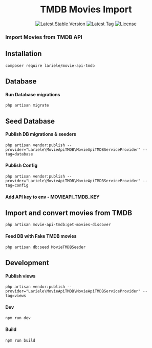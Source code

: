 <h1 align="center">TMDB Movies Import</h1>
<p align="center">
<a href="https://packagist.org/packages/lariele/movie-api-tmdb"><img src="https://img.shields.io/github/v/release/lariele/movie-api-tmdb" alt="Latest Stable Version"></a>
<a href="https://packagist.org/packages/lariele/movie-api-tmdb"><img src="https://img.shields.io/github/v/tag/lariele/movie-api-tmdb" alt="Latest Tag"></a>
<a href="https://packagist.org/packages/lariele/movie-api-tmdb"><img src="https://img.shields.io/github/license/lariele/movie-api-tmdb" alt="License"></a>
</p>

### Import Movies from TMDB API

## Installation

```
composer require lariele/movie-api-tmdb
```

## Database

#### Run Database migrations

```
php artisan migrate
```

## Seed Database

#### Publish DB migrations & seeders

```
php artisan vendor:publish --provider="Lariele\MovieApiTMDB\MovieApiTMDBServiceProvider" --tag=database
```

#### Publish Config

```
php artisan vendor:publish --provider="Lariele\MovieApiTMDB\MovieApiTMDBServiceProvider" --tag=config
```

#### Add API key to env - MOVIEAPI_TMDB_KEY

## Import and convert movies from TMDB

```
php artisan movie-api-tmdb:get-movies-discover
```

#### Feed DB with Fake TMDB movies

```
php artisan db:seed MovieTMDBSeeder
```

## Development

#### Publish views

```
php artisan vendor:publish --provider="Lariele\MovieApiTMDB\MovieApiTMDBServiceProvider" --tag=views
```

#### Dev

```
npm run dev
```

#### Build

```
npm run build
```
